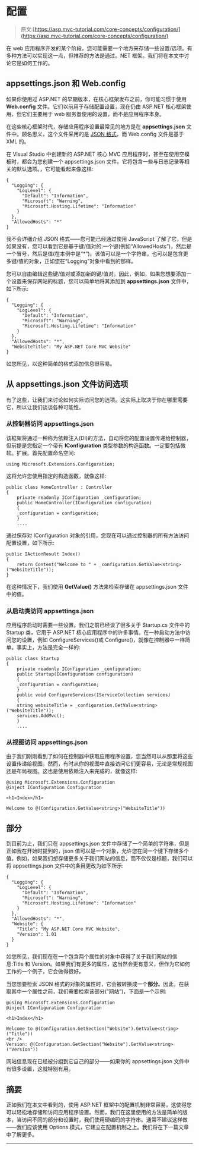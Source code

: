 # 配置

> 原文:[https://asp.mvc-tutorial.com/core-concepts/configuration/](https://asp.mvc-tutorial.com/core-concepts/configuration/)

在 web 应用程序开发的某个阶段，您可能需要一个地方来存储一些设置/选项。有多种方法可以实现这一点，但推荐的方法是通过。NET 框架。我们将在本文中讨论它是如何工作的。

## appsettings.json 和 Web.config

如果你使用过 ASP.NET 的早期版本，在核心框架发布之前，你可能习惯于使用 **Web.config** 文件。它们以前用于存储配置设置，现在仍由 ASP.NET 核心框架使用，但它们主要用于 web 服务器使用的设置，而不是应用程序本身。

在这些核心框架时代，存储应用程序设置最常见的地方是在 **appsettings.json** 文件中。顾名思义，这个文件采用的是 [JSON 格式](https://en.wikipedia.org/wiki/JSON)，而 Web.config 文件是基于 XML 的。

在 Visual Studio 中创建新的 ASP.NET 核心 MVC 应用程序时，甚至在使用空模板时，都会为您创建一个 appsettings.json 文件。它将包含一些与日志记录等相关的默认选项。，它可能看起来像这样:

```
{
  "Logging": {
    "LogLevel": {
      "Default": "Information",
      "Microsoft": "Warning",
      "Microsoft.Hosting.Lifetime": "Information"
    }
  },
  "AllowedHosts": "*"
}
```

<input type="hidden" name="IL_IN_ARTICLE">

我不会详细介绍 JSON 格式——您可能已经通过使用 JavaScript 了解了它，但是如果没有，您可以看到它是基于键/值对的:一个键(例如“AllowedHosts”)，然后是一个冒号，然后是值(在本例中是“*”)。该值可以是一个字符串，也可以是包含更多键/值的对象，正如您在“Logging”对象中看到的那样。

您可以自由编辑这些键/值对或添加新的键/值对。因此，例如，如果您想要添加一个设置来保存网站的标题，您可以简单地将其添加到 **appsettings.json** 文件中，如下所示:

```
{
  "Logging": {
    "LogLevel": {
      "Default": "Information",
      "Microsoft": "Warning",
      "Microsoft.Hosting.Lifetime": "Information"
    }
  },
  "AllowedHosts": "*",
  "WebsiteTitle": "My ASP.NET Core MVC Website"
}
```

如您所见，以这种简单的格式添加信息很容易。

## 从 appsettings.json 文件访问选项

有了这些，让我们来讨论如何实际访问您的选项。这实际上取决于你在哪里需要它，所以让我们谈谈各种可能性。

### 从控制器访问 appsettings.json

该框架将通过一种称为依赖注入(DI)的方法，自动将您的配置设置传递给控制器，但前提是您指定一个带有 **IConfiguration** 类型参数的构造函数。一定要包括微软。扩展。首先配置命名空间:

```
using Microsoft.Extensions.Configuration;
```

这将允许您使用指定的构造函数，就像这样:

```
public class HomeController : Controller  
{  
    private readonly IConfiguration _configuration;  
    public HomeController(IConfiguration configuration)  
    {  
    _configuration = configuration;  
    }
    ....
```

通过保存对 IConfiguration 对象的引用，您现在可以通过控制器的所有方法访问配置设置，如下所示:

```
public IActionResult Index()
{
    return Content("Welcome to " + _configuration.GetValue<string>("WebsiteTitle"));
}
```

在这种情况下，我们使用 **GetValue()** 方法来检索存储在 appsettings.json 文件中的值。

### 从启动类访问 appsettings.json

应用程序启动时需要一些设置。我们之前已经谈了很多关于 Startup.cs 文件中的 Startup 类，它用于 ASP.NET 核心应用程序中的许多事情。在一种启动方法中访问您的设置，例如 ConfigureServices()或 Configure()，就像在控制器中一样简单。事实上，方法是完全一样的:

```
public class Startup  
{  
    private readonly IConfiguration _configuration;  
    public Startup(IConfiguration configuration)  
    {  
    _configuration = configuration;  
    }  
    public void ConfigureServices(IServiceCollection services)  
    {  
    string websiteTitle = _configuration.GetValue<string>("WebsiteTitle"));  
    services.AddMvc();          
    }
    ....
```

### 从视图访问 appsettings.json

由于我们刚刚看到了如何在控制器中获取应用程序设置，您当然可以从那里将这些设置传递给视图。然而，有时从你的视图中直接访问它们更容易，无论是常规视图还是布局视图。这也是使用依赖注入来完成的，就像这样:

```
@using Microsoft.Extensions.Configuration
@inject IConfiguration Configuration

<h1>Index</h1>

Welcome to @(Configuration.GetValue<string>("WebsiteTitle"))
```

## 部分

到目前为止，我们只在 appsettings.json 文件中存储了一个简单的字符串，但是正如我在开始时提到的，json 值可以是一个对象，允许您在同一个键下存储多个值。例如，如果我们想存储更多关于我们网站的信息，而不仅仅是标题，我们可以将 appsettings.json 文件中的条目更改为如下所示:

```
{
  "Logging": {
    "LogLevel": {
      "Default": "Information",
      "Microsoft": "Warning",
      "Microsoft.Hosting.Lifetime": "Information"
    }
  },
  "AllowedHosts": "*",
  "Website": {
    "Title": "My ASP.NET Core MVC Website",
    "Version": 1.01
  }
}
```

如您所见，我们现在在一个包含两个属性的对象中获得了关于我们网站的信息:Title 和 Version。如果我们有更多的属性，这当然会更有意义，但作为它如何工作的一个例子，它会做得很好。

当您想要检索 JSON 格式的对象的属性时，它会被转换成一个**部分**。因此，在获取其中一个属性之前，我们需要检索该部分(“网站”)，下面是一个示例:

```
@using Microsoft.Extensions.Configuration
@inject IConfiguration Configuration

<h1>Index</h1>

Welcome to @(Configuration.GetSection("Website").GetValue<string>("Title"))
<br />
Version: @(Configuration.GetSection("Website").GetValue<string>("Version"))
```

网站信息现在已经被分组到它自己的部分——如果你的 appsettings.json 文件中有很多设置，这就特别有用。

## 摘要

正如我们在本文中看到的，使用 ASP.NET 框架中的配置机制非常容易，这使得您可以轻松地存储和访问应用程序设置。然而，我们在这里使用的方法是简单的版本，当访问不同的部分和设置时，我们使用硬编码的字符串。通常不建议这样做——我们应该使用 Options 模式，它建立在配置机制之上。我们将在下一篇文章中了解更多。

* * *